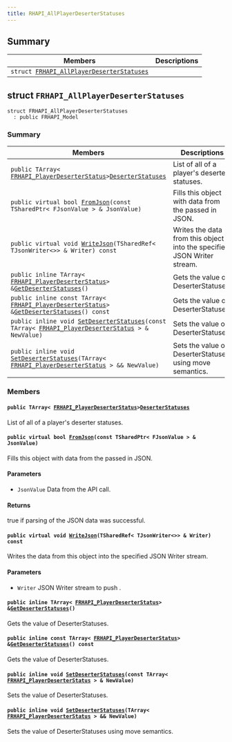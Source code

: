 ```yaml
---
title: RHAPI_AllPlayerDeserterStatuses
---
```


## Summary

 Members                        | Descriptions                                
--------------------------------|---------------------------------------------
`struct `[`FRHAPI_AllPlayerDeserterStatuses`](#structFRHAPI__AllPlayerDeserterStatuses) | 

## struct `FRHAPI_AllPlayerDeserterStatuses` <a id="structFRHAPI__AllPlayerDeserterStatuses"></a>

```
struct FRHAPI_AllPlayerDeserterStatuses
  : public FRHAPI_Model
```

### Summary

 Members                        | Descriptions                                
--------------------------------|---------------------------------------------
`public TArray< `[`FRHAPI_PlayerDeserterStatus`](RHAPI_PlayerDeserterStatus.md#structFRHAPI__PlayerDeserterStatus)` > `[`DeserterStatuses`](#structFRHAPI__AllPlayerDeserterStatuses_1ac3f665589655ff819887c47c2041f1ae) | List of all of a player's deserter statuses.
`public virtual bool `[`FromJson`](#structFRHAPI__AllPlayerDeserterStatuses_1a8ee59963ba0eb60d38c98548232201c7)`(const TSharedPtr< FJsonValue > & JsonValue)` | Fills this object with data from the passed in JSON.
`public virtual void `[`WriteJson`](#structFRHAPI__AllPlayerDeserterStatuses_1a83a21ca852b9cf31dc525dde87b900b6)`(TSharedRef< TJsonWriter<>> & Writer) const` | Writes the data from this object into the specified JSON Writer stream.
`public inline TArray< `[`FRHAPI_PlayerDeserterStatus`](RHAPI_PlayerDeserterStatus.md#structFRHAPI__PlayerDeserterStatus)` > & `[`GetDeserterStatuses`](#structFRHAPI__AllPlayerDeserterStatuses_1a3fb2103f793a1391abc00473472e2cac)`()` | Gets the value of DeserterStatuses.
`public inline const TArray< `[`FRHAPI_PlayerDeserterStatus`](RHAPI_PlayerDeserterStatus.md#structFRHAPI__PlayerDeserterStatus)` > & `[`GetDeserterStatuses`](#structFRHAPI__AllPlayerDeserterStatuses_1a40ada8dda041ca2451b2be096449cf60)`() const` | Gets the value of DeserterStatuses.
`public inline void `[`SetDeserterStatuses`](#structFRHAPI__AllPlayerDeserterStatuses_1a90c6ed4aac6d96fe7526c05aab32ca27)`(const TArray< `[`FRHAPI_PlayerDeserterStatus`](RHAPI_PlayerDeserterStatus.md#structFRHAPI__PlayerDeserterStatus)` > & NewValue)` | Sets the value of DeserterStatuses.
`public inline void `[`SetDeserterStatuses`](#structFRHAPI__AllPlayerDeserterStatuses_1a3f0a5d8d95e67ad0c5fb04bae45aa2d9)`(TArray< `[`FRHAPI_PlayerDeserterStatus`](RHAPI_PlayerDeserterStatus.md#structFRHAPI__PlayerDeserterStatus)` > && NewValue)` | Sets the value of DeserterStatuses using move semantics.

### Members

#### `public TArray< `[`FRHAPI_PlayerDeserterStatus`](RHAPI_PlayerDeserterStatus.md#structFRHAPI__PlayerDeserterStatus)` > `[`DeserterStatuses`](#structFRHAPI__AllPlayerDeserterStatuses_1ac3f665589655ff819887c47c2041f1ae) <a id="structFRHAPI__AllPlayerDeserterStatuses_1ac3f665589655ff819887c47c2041f1ae"></a>

List of all of a player's deserter statuses.

#### `public virtual bool `[`FromJson`](#structFRHAPI__AllPlayerDeserterStatuses_1a8ee59963ba0eb60d38c98548232201c7)`(const TSharedPtr< FJsonValue > & JsonValue)` <a id="structFRHAPI__AllPlayerDeserterStatuses_1a8ee59963ba0eb60d38c98548232201c7"></a>

Fills this object with data from the passed in JSON.

#### Parameters
* `JsonValue` Data from the API call.

#### Returns
true if parsing of the JSON data was successful.

#### `public virtual void `[`WriteJson`](#structFRHAPI__AllPlayerDeserterStatuses_1a83a21ca852b9cf31dc525dde87b900b6)`(TSharedRef< TJsonWriter<>> & Writer) const` <a id="structFRHAPI__AllPlayerDeserterStatuses_1a83a21ca852b9cf31dc525dde87b900b6"></a>

Writes the data from this object into the specified JSON Writer stream.

#### Parameters
* `Writer` JSON Writer stream to push .

#### `public inline TArray< `[`FRHAPI_PlayerDeserterStatus`](RHAPI_PlayerDeserterStatus.md#structFRHAPI__PlayerDeserterStatus)` > & `[`GetDeserterStatuses`](#structFRHAPI__AllPlayerDeserterStatuses_1a3fb2103f793a1391abc00473472e2cac)`()` <a id="structFRHAPI__AllPlayerDeserterStatuses_1a3fb2103f793a1391abc00473472e2cac"></a>

Gets the value of DeserterStatuses.

#### `public inline const TArray< `[`FRHAPI_PlayerDeserterStatus`](RHAPI_PlayerDeserterStatus.md#structFRHAPI__PlayerDeserterStatus)` > & `[`GetDeserterStatuses`](#structFRHAPI__AllPlayerDeserterStatuses_1a40ada8dda041ca2451b2be096449cf60)`() const` <a id="structFRHAPI__AllPlayerDeserterStatuses_1a40ada8dda041ca2451b2be096449cf60"></a>

Gets the value of DeserterStatuses.

#### `public inline void `[`SetDeserterStatuses`](#structFRHAPI__AllPlayerDeserterStatuses_1a90c6ed4aac6d96fe7526c05aab32ca27)`(const TArray< `[`FRHAPI_PlayerDeserterStatus`](RHAPI_PlayerDeserterStatus.md#structFRHAPI__PlayerDeserterStatus)` > & NewValue)` <a id="structFRHAPI__AllPlayerDeserterStatuses_1a90c6ed4aac6d96fe7526c05aab32ca27"></a>

Sets the value of DeserterStatuses.

#### `public inline void `[`SetDeserterStatuses`](#structFRHAPI__AllPlayerDeserterStatuses_1a3f0a5d8d95e67ad0c5fb04bae45aa2d9)`(TArray< `[`FRHAPI_PlayerDeserterStatus`](RHAPI_PlayerDeserterStatus.md#structFRHAPI__PlayerDeserterStatus)` > && NewValue)` <a id="structFRHAPI__AllPlayerDeserterStatuses_1a3f0a5d8d95e67ad0c5fb04bae45aa2d9"></a>

Sets the value of DeserterStatuses using move semantics.


